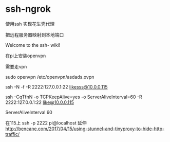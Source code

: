 # ssh-ngrok
使用ssh 实现花生壳代理

把远程服务器映射到本地端口

Welcome to the ssh- wiki!

在pi上安装openvpn
 
需要走vpn 

sudo openvpn /etc/openvpn/asdads.ovpn

ssh -N -f -R 2222:127.0.0.1:22 likesss@10.0.0.115

ssh -CqTfnN -o TCPKeepAlive=yes -o ServerAliveInterval=60 -R 2222:127.0.0.1:22 like@10.0.0.115

ServerAliveInterval 60

在115上 ssh -p 2222 pi@localhost 延伸 http://bencane.com/2017/04/15/using-stunnel-and-tinyproxy-to-hide-http-traffic/


